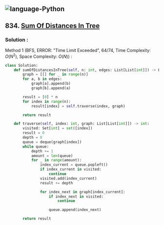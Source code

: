 ![language-Python](https://img.shields.io/badge/Python-ffd43b?style=for-the-badge&logo=PYTHON)
---

## 834. [Sum Of Distances In Tree](https://leetcode.com/problems/sum-of-distances-in-tree)

### Solution :

Method 1 (BFS, ERROR: "Time Limit Exceeded", 64/74, Time Complexity: $O(N^2)$, Space Complexity: $O(N)$) :
```python
class Solution:
    def sumOfDistancesInTree(self, n: int, edges: List[List[int]]) -> List[int]:
        graph = [[] for _ in range(n)]
        for a, b in edges:
            graph[a].append(b)
            graph[b].append(a)

        result = [0] * n
        for index in range(n):
            result[index] = self.traverse(index, graph)

        return result

    def traverse(self, index: int, graph: List[List[int]]) -> int:
        visited: Set[int] = set([index])
        result = 0
        depth = 0
        queue = deque(graph[index])
        while queue:
            depth += 1
            amount = len(queue)
            for _ in range(amount):
                index_current = queue.popleft()
                if index_current in visited:
                    continue
                visited.add(index_current)
                result += depth

                for index_next in graph[index_current]:
                    if index_next in visited:
                        continue

                    queue.append(index_next)

        return result
```
